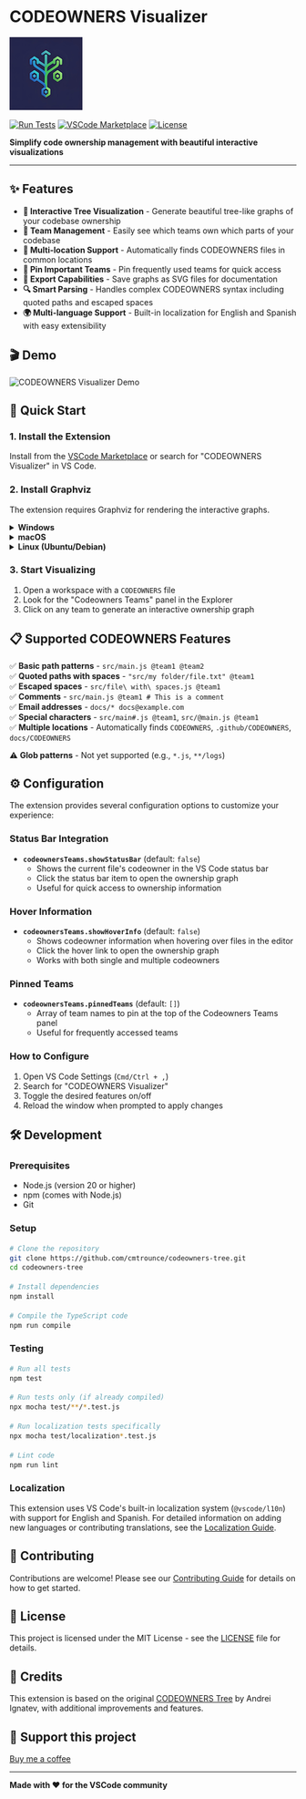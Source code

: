 # CODEOWNERS Visualizer

<p align="center">

![CODEOWNERS Visualizer Icon](resources/icon.png)

[![Run Tests](https://github.com/cmtrounce/codeowners-tree/actions/workflows/test.yml/badge.svg)](https://github.com/cmtrounce/codeowners-tree/actions/workflows/test.yml)
[![VSCode Marketplace](https://img.shields.io/badge/VS%20Code-Marketplace-blue?logo=visual-studio-code)](https://marketplace.visualstudio.com/items?itemName=cmtrounce.codeowners-visualizer)
[![License](https://img.shields.io/badge/License-MIT-green.svg)](LICENSE)

**Simplify code ownership management with beautiful interactive visualizations**

</p>

---

## ✨ Features

- **🌳 Interactive Tree Visualization** - Generate beautiful tree-like graphs of your codebase ownership
- **👥 Team Management** - Easily see which teams own which parts of your codebase
- **📁 Multi-location Support** - Automatically finds CODEOWNERS files in common locations
- **🎯 Pin Important Teams** - Pin frequently used teams for quick access
- **💾 Export Capabilities** - Save graphs as SVG files for documentation
- **🔍 Smart Parsing** - Handles complex CODEOWNERS syntax including quoted paths and escaped spaces
- **🌍 Multi-language Support** - Built-in localization for English and Spanish with easy extensibility

## 🎬 Demo

![CODEOWNERS Visualizer Demo](resources/demo.gif)

## 🚀 Quick Start

### 1. Install the Extension

Install from the [VSCode Marketplace](https://marketplace.visualstudio.com/items?itemName=cmtrounce.codeowners-visualizer) or search for "CODEOWNERS Visualizer" in VS Code.

### 2. Install Graphviz

The extension requires Graphviz for rendering the interactive graphs.

<details>
<summary><strong>Windows</strong></summary>

1. Visit the [Graphviz download page](https://graphviz.gitlab.io/download/) for Windows
2. Download the MSI installer for your Windows version (64-bit or 32-bit)
3. Run the installer and follow the on-screen instructions
4. Add the Graphviz `bin` directory to your system's PATH environment variable

</details>

<details>
<summary><strong>macOS</strong></summary>

```bash
brew install graphviz
```

Homebrew will automatically add Graphviz to your system's PATH.

</details>

<details>
<summary><strong>Linux (Ubuntu/Debian)</strong></summary>

```bash
sudo apt-get install graphviz
```

</details>

### 3. Start Visualizing

1. Open a workspace with a `CODEOWNERS` file
2. Look for the "Codeowners Teams" panel in the Explorer
3. Click on any team to generate an interactive ownership graph

## 📋 Supported CODEOWNERS Features

✅ **Basic path patterns** - `src/main.js @team1 @team2`  
✅ **Quoted paths with spaces** - `"src/my folder/file.txt" @team1`  
✅ **Escaped spaces** - `src/file\ with\ spaces.js @team1`  
✅ **Comments** - `src/main.js @team1 # This is a comment`  
✅ **Email addresses** - `docs/* docs@example.com`  
✅ **Special characters** - `src/main#.js @team1`, `src/@main.js @team1`  
✅ **Multiple locations** - Automatically finds `CODEOWNERS`, `.github/CODEOWNERS`, `docs/CODEOWNERS`  

⚠️ **Glob patterns** - Not yet supported (e.g., `*.js`, `**/logs`)

## ⚙️ Configuration

The extension provides several configuration options to customize your experience:

### Status Bar Integration
- **`codeownersTeams.showStatusBar`** (default: `false`)
  - Shows the current file's codeowner in the VS Code status bar
  - Click the status bar item to open the ownership graph
  - Useful for quick access to ownership information

### Hover Information
- **`codeownersTeams.showHoverInfo`** (default: `false`)
  - Shows codeowner information when hovering over files in the editor
  - Click the hover link to open the ownership graph
  - Works with both single and multiple codeowners

### Pinned Teams
- **`codeownersTeams.pinnedTeams`** (default: `[]`)
  - Array of team names to pin at the top of the Codeowners Teams panel
  - Useful for frequently accessed teams

### How to Configure

1. Open VS Code Settings (`Cmd/Ctrl + ,`)
2. Search for "CODEOWNERS Visualizer"
3. Toggle the desired features on/off
4. Reload the window when prompted to apply changes

## 🛠️ Development

### Prerequisites

- Node.js (version 20 or higher)
- npm (comes with Node.js)
- Git

### Setup

```bash
# Clone the repository
git clone https://github.com/cmtrounce/codeowners-tree.git
cd codeowners-tree

# Install dependencies
npm install

# Compile the TypeScript code
npm run compile
```

### Testing

```bash
# Run all tests
npm test

# Run tests only (if already compiled)
npx mocha test/**/*.test.js

# Run localization tests specifically
npx mocha test/localization*.test.js

# Lint code
npm run lint
```

### Localization

This extension uses VS Code's built-in localization system (`@vscode/l10n`) with support for English and Spanish. For detailed information on adding new languages or contributing translations, see the [Localization Guide](docs/LOCALIZATION.md).

## 🤝 Contributing

Contributions are welcome! Please see our [Contributing Guide](CONTRIBUTING.md) for details on how to get started.

## 📄 License

This project is licensed under the MIT License - see the [LICENSE](LICENSE) file for details.

## 🙏 Credits

This extension is based on the original [CODEOWNERS Tree](https://github.com/a-ignatev/codeowners-tree) by Andrei Ignatev, with additional improvements and features.

## 🫶 Support this project

[Buy me a coffee](https://buymeacoffee.com/cmtrounce)

---

<p align="center">

**Made with ❤️ for the VSCode community**

</p>
